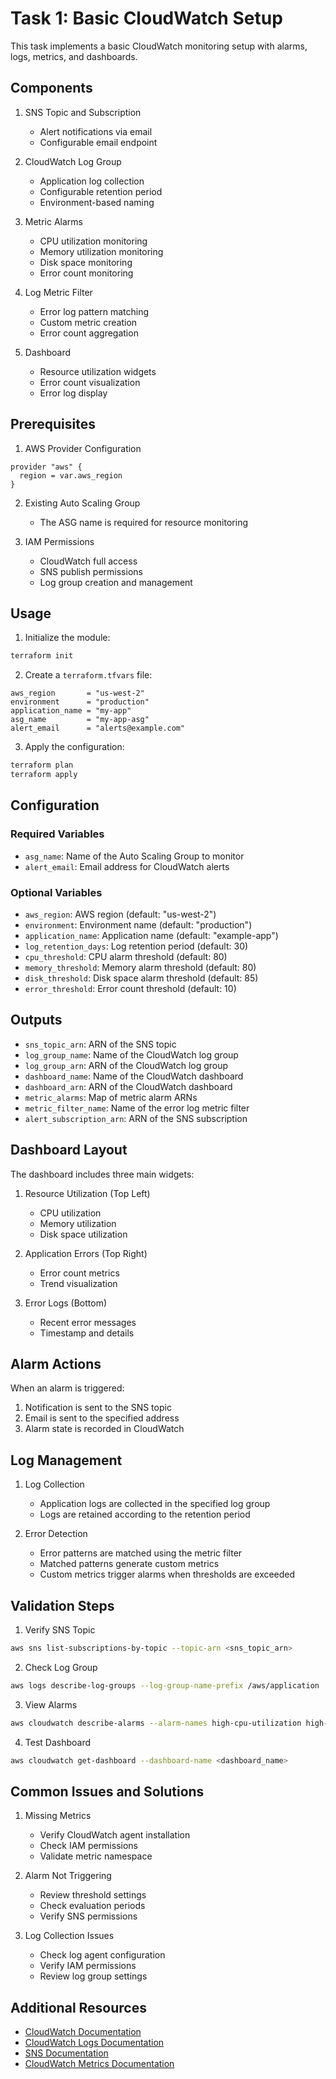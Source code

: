 # Task 1: Basic CloudWatch Setup

This task implements a basic CloudWatch monitoring setup with alarms, logs, metrics, and dashboards.

## Components

1. SNS Topic and Subscription
   - Alert notifications via email
   - Configurable email endpoint

2. CloudWatch Log Group
   - Application log collection
   - Configurable retention period
   - Environment-based naming

3. Metric Alarms
   - CPU utilization monitoring
   - Memory utilization monitoring
   - Disk space monitoring
   - Error count monitoring

4. Log Metric Filter
   - Error log pattern matching
   - Custom metric creation
   - Error count aggregation

5. Dashboard
   - Resource utilization widgets
   - Error count visualization
   - Error log display

## Prerequisites

1. AWS Provider Configuration
```hcl
provider "aws" {
  region = var.aws_region
}
```

2. Existing Auto Scaling Group
   - The ASG name is required for resource monitoring

3. IAM Permissions
   - CloudWatch full access
   - SNS publish permissions
   - Log group creation and management

## Usage

1. Initialize the module:
```bash
terraform init
```

2. Create a `terraform.tfvars` file:
```hcl
aws_region       = "us-west-2"
environment      = "production"
application_name = "my-app"
asg_name         = "my-app-asg"
alert_email      = "alerts@example.com"
```

3. Apply the configuration:
```bash
terraform plan
terraform apply
```

## Configuration

### Required Variables
- `asg_name`: Name of the Auto Scaling Group to monitor
- `alert_email`: Email address for CloudWatch alerts

### Optional Variables
- `aws_region`: AWS region (default: "us-west-2")
- `environment`: Environment name (default: "production")
- `application_name`: Application name (default: "example-app")
- `log_retention_days`: Log retention period (default: 30)
- `cpu_threshold`: CPU alarm threshold (default: 80)
- `memory_threshold`: Memory alarm threshold (default: 80)
- `disk_threshold`: Disk space alarm threshold (default: 85)
- `error_threshold`: Error count threshold (default: 10)

## Outputs

- `sns_topic_arn`: ARN of the SNS topic
- `log_group_name`: Name of the CloudWatch log group
- `log_group_arn`: ARN of the CloudWatch log group
- `dashboard_name`: Name of the CloudWatch dashboard
- `dashboard_arn`: ARN of the CloudWatch dashboard
- `metric_alarms`: Map of metric alarm ARNs
- `metric_filter_name`: Name of the error log metric filter
- `alert_subscription_arn`: ARN of the SNS subscription

## Dashboard Layout

The dashboard includes three main widgets:

1. Resource Utilization (Top Left)
   - CPU utilization
   - Memory utilization
   - Disk space utilization

2. Application Errors (Top Right)
   - Error count metrics
   - Trend visualization

3. Error Logs (Bottom)
   - Recent error messages
   - Timestamp and details

## Alarm Actions

When an alarm is triggered:
1. Notification is sent to the SNS topic
2. Email is sent to the specified address
3. Alarm state is recorded in CloudWatch

## Log Management

1. Log Collection
   - Application logs are collected in the specified log group
   - Logs are retained according to the retention period

2. Error Detection
   - Error patterns are matched using the metric filter
   - Matched patterns generate custom metrics
   - Custom metrics trigger alarms when thresholds are exceeded

## Validation Steps

1. Verify SNS Topic
```bash
aws sns list-subscriptions-by-topic --topic-arn <sns_topic_arn>
```

2. Check Log Group
```bash
aws logs describe-log-groups --log-group-name-prefix /aws/application
```

3. View Alarms
```bash
aws cloudwatch describe-alarms --alarm-names high-cpu-utilization high-memory-utilization high-disk-utilization high-error-count
```

4. Test Dashboard
```bash
aws cloudwatch get-dashboard --dashboard-name <dashboard_name>
```

## Common Issues and Solutions

1. Missing Metrics
   - Verify CloudWatch agent installation
   - Check IAM permissions
   - Validate metric namespace

2. Alarm Not Triggering
   - Review threshold settings
   - Check evaluation periods
   - Verify SNS permissions

3. Log Collection Issues
   - Check log agent configuration
   - Verify IAM permissions
   - Review log group settings

## Additional Resources

- [CloudWatch Documentation](https://docs.aws.amazon.com/AmazonCloudWatch/latest/monitoring/WhatIsCloudWatch.html)
- [CloudWatch Logs Documentation](https://docs.aws.amazon.com/AmazonCloudWatch/latest/logs/WhatIsCloudWatchLogs.html)
- [SNS Documentation](https://docs.aws.amazon.com/sns/latest/dg/welcome.html)
- [CloudWatch Metrics Documentation](https://docs.aws.amazon.com/AmazonCloudWatch/latest/monitoring/working_with_metrics.html) 